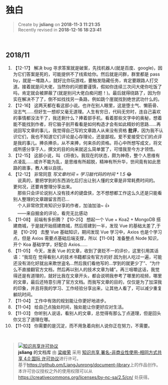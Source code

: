 独白
===

> Create by **jsliang** on **2018-11-3 11:21:35**  
> Recently revised in **2018-12-16 18:23:41**

<br>

## 2018/11

1. 【12-17】 解决 bug 寻求答案就是破案，先找机器人(就是百度、google)，因为它们答案是死的，可能提供不了线索给你。然后就是问群，群里都是 pass by，就是一堆路人，就好比你玩游戏，要触发隐藏任务，肯定要跟路人打交道。接着就是问大佬，当然你的问题要谨慎，假如你连续三次问大佬你吃饭了吗，肯定就会被屏蔽了(就是别问大佬白痴问题！)。最后就得绕路了，因为你实在解决不了了，倒不如找找另一条路，例如跳个崖就找到绝世武功什么的。
2. 【12-16】 这两天都在看这部小说。也许在别人眼里，这是堕士气、懒筋骨、没志气……但好生一想却又毫无道理。人生有穷日，代码无穷时，连自己喜欢的事情都没法干了，我还剩什么？捧着部手机，看着那些文字中的奥秘，想着能不能找到作者，将它脑子剖开看看是如何构造才会有如此精妙的思路……再说回写文章的事儿，我觉得自己写的文章路人从来没有资格 **批评**，因为我不认识它们，我也不知道它们评论是心存理论，还是鄙视。爱不爱接受它们的点评是我的事儿。捧杀捧杀，从不来捧，何来杀的资格。将心中所想写成文，将文成所感分享于人，撰文的目的向来就这么简单罢了，可惜我至今方才领悟。
3. 【12-15】 这部小说，叫 《将夜》。我现在的状态，颇为神奇，整个人思维有点凌乱……或许不能为乱，是思维有所超脱，精神有所升华，世间竟有如此思路的故事，教人难以自拔。
4. 【12-12】 非常同意 *写文章时间 = 学习敲代码的时间 * 1.5* 😂  
&emsp;说真的，要把学到的东西消化后打出让别人懂的文章是非常耗费时间的。
&emsp;更何况，还要肯整理分享出来。  
&emsp;那些只会评论说别人没有技术的键盘侠，怎不想想都工作这么久还是只能看别人整理的文章跟留言而已​​...  
&emsp;个人非常欣赏肯知识分享的作者，加油加油~ 👍  
&emsp;——来自掘金的评论，看完无比感动
2. 【11-08】 前端有多折腾？【10-25】 想起一个 Vue + Koa2 + MongoDB 搭建商城，于是就开始搭建商城，然后搭建到一半，发现 Vue 的基础太差了,于是 【10-29】 去整 Vue 基础知识，期间发现 Vue 学习中，Axios 也是个学习点，但是 Axios 需要点基础后端支撑，所以【11-08】准备整点 Node 知识，开个 Koa 基础学学，好配合 Axios……
3. 【11-05】 今天，发表 Vue 的文章，收到了褒贬不一的评价，这里引用其话语：“我现在 觉得看别人的技术书籍都没有官方的好.因为别人吃过一遍，可能还没有消化好就出来欺世盗名...然后我们看他写的...学到的就更少了”、“为什么不直接翻官方文档，然后再以别人的技术文章为辅”。再三咀嚼这话，我觉得还是有道理的，就好比我在文章开头，都会说明我参考了哪里的视频，哪里的文章，最后还特意引用了官方文档。而我写文章的目的，仅仅是为了加深我的印象，并且将我的学习、工作经验分享出来，让其他人看了，可以减少重复躺坑时间。
4. 【11-04】 工作中有效的规划能让你更好地进步。
5. 【11-04】 给自己点独处时间，独处能让你更好应对生活。
6. 【11-03】 你听别人说话，看别人的文章，总觉得有那么丁点道理，但是回头你又忘了道理在哪。
7. 【11-03】 你需要的是沉淀，而不用急着向别人说你正在努力，不需要。

<br>

> <a rel="license" href="http://creativecommons.org/licenses/by-nc-sa/4.0/"><img alt="知识共享许可协议" style="border-width:0" src="https://i.creativecommons.org/l/by-nc-sa/4.0/88x31.png" /></a><br /><a xmlns:dct="http://purl.org/dc/terms/" property="dct:title">**jsliang** 的文档库</a> 由 <a xmlns:cc="http://creativecommons.org/ns#" href="https://github.com/LiangJunrong/document-library" property="cc:attributionName" rel="cc:attributionURL">梁峻荣</a> 采用 <a rel="license" href="http://creativecommons.org/licenses/by-nc-sa/4.0/">知识共享 署名-非商业性使用-相同方式共享 4.0 国际 许可协议</a>进行许可。<br />基于<a xmlns:dct="http://purl.org/dc/terms/" href="https://github.com/LiangJunrong/document-library" rel="dct:source">https://github.om/LiangJunrong/document-library</a>上的作品创作。<br />本许可协议授权之外的使用权限可以从 <a xmlns:cc="http://creativecommons.org/ns#" href="https://creativecommons.org/licenses/by-nc-sa/2.5/cn/" rel="cc:morePermissions">https://creativecommons.org/licenses/by-nc-sa/2.5/cn/</a> 处获得。
